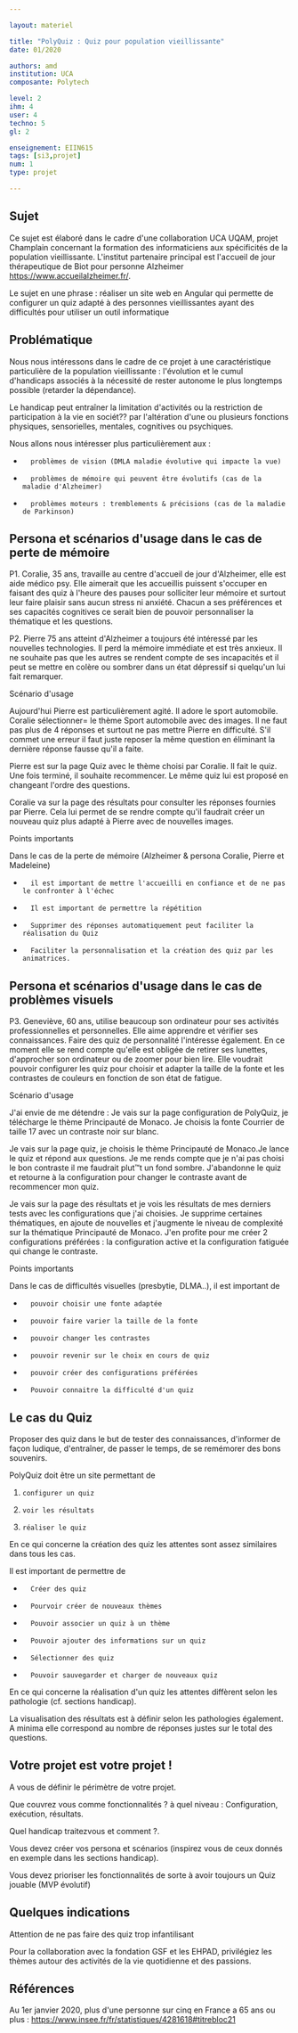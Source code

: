 ```yaml
---

layout: materiel

title: "PolyQuiz : Quiz pour population vieillissante"
date: 01/2020

authors: amd
institution: UCA
composante: Polytech 

level: 2
ihm: 4
user: 4
techno: 5
gl: 2

enseignement: EIIN615
tags: [si3,projet]
num: 1
type: projet

---
```



## Sujet
Ce sujet est élaboré dans le cadre d'une collaboration UCA  UQAM, projet Champlain concernant la formation des informaticiens aux spécificités de la population vieillissante. L'institut partenaire principal est l'accueil de jour thérapeutique de Biot pour personne Alzheimer https://www.accueilalzheimer.fr/.

Le sujet en une phrase : réaliser un site web  en Angular qui permette de configurer un quiz adapté à des personnes vieillissantes ayant des difficultés pour utiliser un outil informatique

## Problématique
Nous nous intéressons dans le cadre de ce projet à une caractéristique particulière de la population vieillissante : l'évolution et  le cumul d'handicaps associés à la nécessité de rester autonome le plus longtemps possible (retarder la dépendance).

Le handicap peut entraîner la limitation d'activités ou la restriction de participation à la vie en sociét?? par l'altération d'une ou plusieurs fonctions physiques, sensorielles, mentales, cognitives ou psychiques.

Nous allons nous intéresser plus particulièrement aux :

-       problèmes de vision (DMLA maladie évolutive qui impacte la vue)

-       problèmes de mémoire qui peuvent être évolutifs (cas de la maladie d'Alzheimer)

-       problèmes moteurs : tremblements & précisions (cas de la maladie de Parkinson)

## Persona et scénarios d'usage dans le cas de perte de mémoire

P1. Coralie, 35 ans, travaille au centre d'accueil de jour d'Alzheimer, elle est aide médico psy. Elle aimerait que les accueillis puissent s'occuper en faisant des quiz à l'heure des pauses pour solliciter leur mémoire et surtout leur faire plaisir sans aucun stress ni anxiété. Chacun a ses préférences et ses capacités cognitives ce serait bien de pouvoir personnaliser la thématique et les questions.

P2. Pierre 75 ans atteint d'Alzheimer a toujours été intéressé par les nouvelles technologies. Il perd la mémoire immédiate et est très anxieux. Il ne souhaite pas que les autres se rendent compte de ses incapacités et il peut se mettre en colère ou sombrer dans un état dépressif  si quelqu'un lui fait remarquer.

Scénario d'usage

Aujourd'hui Pierre est particulièrement agité. Il adore le sport automobile. Coralie sélectionner= le thème Sport automobile avec des images. Il ne faut pas plus de 4 réponses et surtout ne pas mettre Pierre en difficulté. S'il commet une erreur il faut juste reposer la même question en éliminant la dernière réponse fausse qu'il a faite.

Pierre est sur la page Quiz avec le thème choisi par Coralie. Il fait le quiz. Une fois terminé, il souhaite recommencer. Le même quiz lui est proposé en changeant l'ordre des questions.

Coralie va sur la page des résultats pour consulter les réponses fournies par Pierre. Cela lui permet de se rendre compte qu'il faudrait créer un nouveau quiz plus adapté à Pierre avec de nouvelles images.

Points importants

Dans le cas de la perte de mémoire (Alzheimer & persona Coralie, Pierre et Madeleine)

-       il est important de mettre l'accueilli en confiance et de ne pas le confronter à l'échec

-       Il est important de permettre la répétition

-       Supprimer des réponses automatiquement peut faciliter la réalisation du Quiz

-       Faciliter la personnalisation et la création des quiz par les animatrices.



## Persona et scénarios d'usage dans le cas de problèmes visuels

P3. Geneviève, 60 ans, utilise beaucoup son ordinateur pour ses activités professionnelles et personnelles. Elle aime apprendre et vérifier ses connaissances. Faire des quiz de personnalité l'intéresse également. En ce moment elle se rend compte qu'elle est obligée de retirer ses lunettes, d'approcher son ordinateur ou de zoomer pour bien lire. Elle voudrait pouvoir configurer les quiz pour choisir et adapter la taille de la fonte et les contrastes de couleurs en fonction de son état de fatigue.

Scénario d'usage

J'ai envie de me détendre : Je vais sur la page configuration de PolyQuiz, je télécharge le thème Principauté de Monaco. Je choisis la fonte Courrier de taille 17 avec un contraste noir sur blanc.

Je vais sur la page quiz, je choisis le thème Principauté de Monaco.Je lance le quiz et répond aux questions. Je me rends compte que je n'ai pas choisi le bon contraste il me faudrait plut™t un fond sombre. J'abandonne le quiz et retourne à la configuration pour changer le contraste avant de recommencer mon quiz.

Je vais sur la page des résultats et je vois les résultats de mes derniers tests avec les configurations que j'ai choisies. Je supprime certaines thématiques, en ajoute de nouvelles et j'augmente le niveau de complexité sur la thématique Principauté de Monaco. J'en profite pour me créer 2 configurations préférées : la configuration active et la configuration fatiguée qui change le contraste.

Points importants

Dans le cas de difficultés visuelles (presbytie, DLMA..), il est important de

-       pouvoir choisir une fonte adaptée

-       pouvoir faire varier la taille de la fonte

-       pouvoir changer les contrastes

-       pouvoir revenir sur le choix en cours de quiz

-       pouvoir créer des configurations préférées

-       Pouvoir connaitre la difficulté d'un quiz

## Le cas du Quiz
Proposer des quiz dans le but de tester des connaissances, d'informer de façon ludique, d'entraîner, de passer le temps, de se remémorer des bons souvenirs.

PolyQuiz doit être un site permettant de

1.     configurer un quiz

2.     voir les résultats

3.     réaliser le quiz

En ce qui concerne la création des quiz les attentes sont assez similaires dans tous les cas.

Il est important de permettre de

-       Créer des quiz

-       Pourvoir créer de nouveaux thèmes

-       Pouvoir associer un quiz à un thème

-       Pouvoir ajouter des informations sur un quiz

-       Sélectionner des quiz

-       Pouvoir sauvegarder et charger de nouveaux quiz

En ce qui concerne la réalisation d'un quiz les attentes diffèrent selon les pathologie (cf. sections handicap).

La visualisation des résultats est à définir selon les pathologies également. A minima elle correspond au nombre de réponses justes sur le total des questions.

## Votre projet est votre projet !
A vous de définir le périmètre de votre projet.

Que couvrez vous comme fonctionnalités ?  à quel niveau : Configuration, exécution, résultats. 

Quel handicap traitezvous et comment ?.

Vous devez créer vos persona et scénarios (inspirez vous de ceux donnés en exemple dans les sections handicap).

Vous devez prioriser les fonctionnalités de sorte à avoir toujours un Quiz jouable (MVP évolutif)

## Quelques indications
Attention de ne pas faire des quiz trop infantilisant

Pour la collaboration avec la fondation GSF et les EHPAD, privilégiez les thèmes autour des activités de la vie quotidienne et des passions.

## Références 
Au 1er janvier 2020, plus d'une personne sur cinq en France a 65 ans ou plus : https://www.insee.fr/fr/statistiques/4281618#titrebloc21

